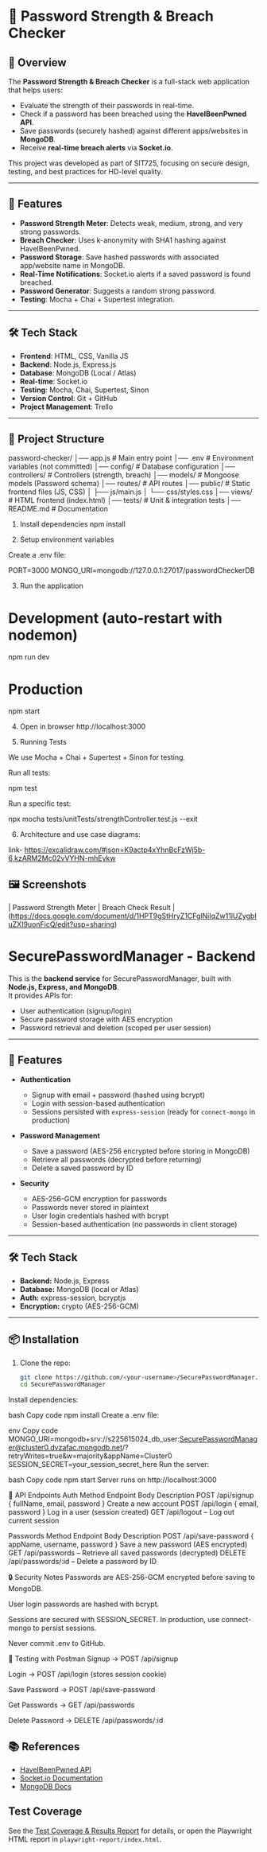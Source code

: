 # 🔐 Password Strength & Breach Checker

## 📌 Overview
The **Password Strength & Breach Checker** is a full-stack web application that helps users:
- Evaluate the strength of their passwords in real-time.
- Check if a password has been breached using the **HaveIBeenPwned API**.
- Save passwords (securely hashed) against different apps/websites in **MongoDB**.
- Receive **real-time breach alerts** via **Socket.io**.

This project was developed as part of SIT725, focusing on secure design, testing, and best practices for HD-level quality.

---

## 🚀 Features
- **Password Strength Meter**: Detects weak, medium, strong, and very strong passwords.
- **Breach Checker**: Uses k-anonymity with SHA1 hashing against HaveIBeenPwned.
- **Password Storage**: Save hashed passwords with associated app/website name in MongoDB.
- **Real-Time Notifications**: Socket.io alerts if a saved password is found breached.
- **Password Generator**: Suggests a random strong password.
- **Testing**: Mocha + Chai + Supertest integration.

---

## 🛠 Tech Stack
- **Frontend**: HTML, CSS, Vanilla JS
- **Backend**: Node.js, Express.js
- **Database**: MongoDB (Local / Atlas)
- **Real-time**: Socket.io
- **Testing**: Mocha, Chai, Supertest, Sinon
- **Version Control**: Git + GitHub
- **Project Management**: Trello

---

## 📂 Project Structure
password-checker/
│── app.js # Main entry point
│── .env # Environment variables (not committed)
│── config/ # Database configuration
│── controllers/ # Controllers (strength, breach)
│── models/ # Mongoose models (Password schema)
│── routes/ # API routes
│── public/ # Static frontend files (JS, CSS)
│ ├── js/main.js
│ └── css/styles.css
│── views/ # HTML frontend (index.html)
│── tests/ # Unit & integration tests
│── README.md # Documentation


1. Install dependencies
npm install

2. Setup environment variables

Create a .env file:

PORT=3000
MONGO_URI=mongodb://127.0.0.1:27017/passwordCheckerDB

3. Run the application
# Development (auto-restart with nodemon)
npm run dev

# Production
npm start

4. Open in browser
http://localhost:3000

5. Running Tests

We use Mocha + Chai + Supertest + Sinon for testing.

Run all tests:

npm test


Run a specific test:

npx mocha tests/unitTests/strengthController.test.js --exit

6. Architecture and use case diagrams:

link- https://excalidraw.com/#json=K9actp4xYhnBcFzWj5b-6,kzARM2Mc02vVYHN-mhEykw

## 🖼️ Screenshots
| Password Strength Meter | Breach Check Result |
(https://docs.google.com/document/d/1HPT9gStHryZ1CFglNiIqZw11lUZygbIuZXI9uonFicQ/edit?usp=sharing)

# SecurePasswordManager - Backend

This is the **backend service** for SecurePasswordManager, built with **Node.js, Express, and MongoDB**.  
It provides APIs for:
- User authentication (signup/login)
- Secure password storage with AES encryption
- Password retrieval and deletion (scoped per user session)

---

## 🚀 Features
- **Authentication**
  - Signup with email + password (hashed using bcrypt)
  - Login with session-based authentication
  - Sessions persisted with `express-session` (ready for `connect-mongo` in production)

- **Password Management**
  - Save a password (AES-256 encrypted before storing in MongoDB)
  - Retrieve all passwords (decrypted before returning)
  - Delete a saved password by ID

- **Security**
  - AES-256-GCM encryption for passwords
  - Passwords never stored in plaintext
  - User login credentials hashed with bcrypt
  - Session-based authentication (no passwords in client storage)

---

## 🛠️ Tech Stack
- **Backend:** Node.js, Express
- **Database:** MongoDB (local or Atlas)
- **Auth:** express-session, bcryptjs
- **Encryption:** crypto (AES-256-GCM)

---

## 📦 Installation

1. Clone the repo:
   ```bash
   git clone https://github.com/<your-username>/SecurePasswordManager.git
   cd SecurePasswordManager
Install dependencies:

bash
Copy code
npm install
Create a .env file:

env
Copy code
MONGO_URI=mongodb+srv://s225615024_db_user:SecurePasswordManager@cluster0.dvzafac.mongodb.net/?retryWrites=true&w=majority&appName=Cluster0
SESSION_SECRET=your_session_secret_here
Run the server:

bash
Copy code
npm start
Server runs on http://localhost:3000

🔑 API Endpoints
Auth
Method	Endpoint	Body	Description
POST	/api/signup	{ fullName, email, password }	Create a new account
POST	/api/login	{ email, password }	Log in a user (session created)
GET	/api/logout	–	Log out current session

Passwords
Method	Endpoint	Body	Description
POST	/api/save-password	{ appName, username, password }	Save a new password (AES encrypted)
GET	/api/passwords	–	Retrieve all saved passwords (decrypted)
DELETE	/api/passwords/:id	–	Delete a password by ID

🔒 Security Notes
Passwords are AES-256-GCM encrypted before saving to MongoDB.

User login passwords are hashed with bcrypt.

Sessions are secured with SESSION_SECRET. In production, use connect-mongo to persist sessions.

Never commit .env to GitHub.

🧪 Testing with Postman
Signup → POST /api/signup

Login → POST /api/login (stores session cookie)

Save Password → POST /api/save-password

Get Passwords → GET /api/passwords

Delete Password → DELETE /api/passwords/:id




## 📚 References
- [HaveIBeenPwned API](https://haveibeenpwned.com/API/v3)
- [Socket.io Documentation](https://socket.io/docs/v4/)
- [MongoDB Docs](https://www.mongodb.com/docs/)

## Test Coverage
See the [Test Coverage & Results Report](docs/test-report.md) for details, or open the Playwright HTML report in `playwright-report/index.html`.

